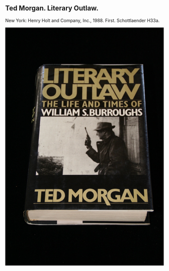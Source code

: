 ## Ted Morgan. Literary Outlaw.

New York: Henry Holt and Company, Inc., 1988. First. Schottlaender H33a.

![Literary Outlaw](../assets/images/literary-outlaw-1.jpg)
